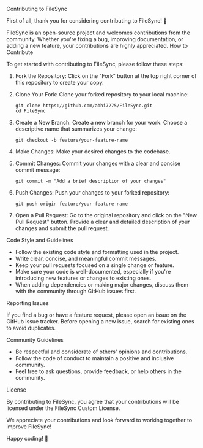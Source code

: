 Contributing to FileSync

First of all, thank you for considering contributing to FileSync! 🎉

FileSync is an open-source project and welcomes contributions from the community. Whether you're fixing a bug, improving documentation, or adding a new feature, your contributions are highly appreciated.
How to Contribute

To get started with contributing to FileSync, please follow these steps:

1. Fork the Repository: Click on the "Fork" button at the top right corner of this repository to create your copy.

2. Clone Your Fork: Clone your forked repository to your local machine:
    ```shell
   git clone https://github.com/abhi7275/FileSync.git
    cd FileSync
3. Create a New Branch: Create a new branch for your work. Choose a descriptive name that summarizes your change:
    ```shell
    git checkout -b feature/your-feature-name

4. Make Changes: Make your desired changes to the codebase.

5. Commit Changes: Commit your changes with a clear and concise commit message:
    ```shell
   git commit -m "Add a brief description of your changes"

6. Push Changes: Push your changes to your forked repository:
    ```shell
    git push origin feature/your-feature-name

7. Open a Pull Request: Go to the original repository and click on the "New Pull Request" button. Provide a clear and detailed description of your changes and submit the pull request.

Code Style and Guidelines

 - Follow the existing code style and formatting used in the project.
 - Write clear, concise, and meaningful commit messages.
 - Keep your pull requests focused on a single change or feature.
 - Make sure your code is well-documented, especially if you're introducing new features or changes to existing ones.
 - When adding dependencies or making major changes, discuss them with the community through GitHub issues first.

Reporting Issues

If you find a bug or have a feature request, please open an issue on the GitHub issue tracker. Before opening a new issue, search for existing ones to avoid duplicates.

Community Guidelines

- Be respectful and considerate of others' opinions and contributions.
- Follow the code of conduct to maintain a positive and inclusive community. 
- Feel free to ask questions, provide feedback, or help others in the community.

License

By contributing to FileSync, you agree that your contributions will be licensed under the FileSync Custom License.

We appreciate your contributions and look forward to working together to improve FileSync!

Happy coding! 🚀
